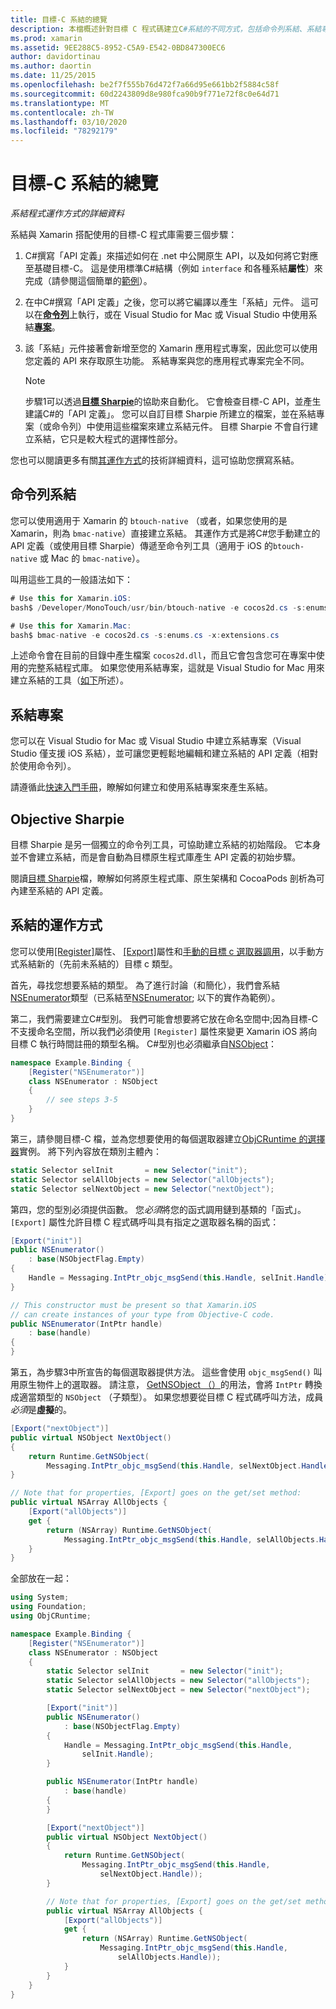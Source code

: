 ```yaml
---
title: 目標-C 系結的總覽
description: 本檔概述針對目標 C 程式碼建立C#系結的不同方式，包括命令列系結、系結專案和目標 Sharpie。 它也會討論系結的運作方式。
ms.prod: xamarin
ms.assetid: 9EE288C5-8952-C5A9-E542-0BD847300EC6
author: davidortinau
ms.author: daortin
ms.date: 11/25/2015
ms.openlocfilehash: be2f7f555b76d472f7a66d95e661bb2f5884c58f
ms.sourcegitcommit: 60d2243809d8e980fca90b9f771e72f8c0e64d71
ms.translationtype: MT
ms.contentlocale: zh-TW
ms.lasthandoff: 03/10/2020
ms.locfileid: "78292179"
---
```

# <a name="overview-of-objective-c-bindings"></a>目標-C 系結的總覽

_系結程式運作方式的詳細資料_

系結與 Xamarin 搭配使用的目標-C 程式庫需要三個步驟：

1. C#撰寫「API 定義」來描述如何在 .net 中公開原生 API，以及如何將它對應至基礎目標-C。 這是使用標準C#結構（例如 `interface` 和各種系結**屬性**）來完成（請參閱這個簡單的[範例](~/cross-platform/macios/binding/objective-c-libraries.md#Binding_an_API)）。

2. 在中C#撰寫「API 定義」之後，您可以將它編譯以產生「系結」元件。 這可以在[**命令列**](#commandline)上執行，或在 Visual Studio for Mac 或 Visual Studio 中使用系結[**專案**](#bindingproject)。

3. 該「系結」元件接著會新增至您的 Xamarin 應用程式專案，因此您可以使用您定義的 API 來存取原生功能。
   系結專案與您的應用程式專案完全不同。

   > [!NOTE]
   > 步驟1可以透過[**目標 Sharpie**](#objectivesharpie)的協助來自動化。 它會檢查目標-C API，並產生建議C#的「API 定義」。 您可以自訂目標 Sharpie 所建立的檔案，並在系結專案（或命令列）中使用這些檔案來建立系結元件。 目標 Sharpie 不會自行建立系結，它只是較大程式的選擇性部分。

您也可以閱讀更多有關[其運作方式](#howitworks)的技術詳細資料，這可協助您撰寫系結。

<a name="Command_Line_Bindings" /><a name="commandline" />

## <a name="command-line-bindings"></a>命令列系結

您可以使用適用于 Xamarin 的 `btouch-native` （或者，如果您使用的是 Xamarin，則為 `bmac-native`）直接建立系結。 其運作方式是將C#您手動建立的 API 定義（或使用目標 Sharpie）傳遞至命令列工具（適用于 iOS 的`btouch-native` 或 Mac 的 `bmac-native`）。

叫用這些工具的一般語法如下：

```csharp
# Use this for Xamarin.iOS:
bash$ /Developer/MonoTouch/usr/bin/btouch-native -e cocos2d.cs -s:enums.cs -x:extensions.cs
```

```csharp
# Use this for Xamarin.Mac:
bash$ bmac-native -e cocos2d.cs -s:enums.cs -x:extensions.cs
```

上述命令會在目前的目錄中產生檔案 `cocos2d.dll`，而且它會包含您可在專案中使用的完整系結程式庫。 如果您使用系結專案，這就是 Visual Studio for Mac 用來建立系結的工具（[如下](#bindingproject)所述）。

<a name="bindingproject" />

## <a name="binding-project"></a>系結專案

您可以在 Visual Studio for Mac 或 Visual Studio 中建立系結專案（Visual Studio 僅支援 iOS 系結），並可讓您更輕鬆地編輯和建立系結的 API 定義（相對於使用命令列）。

請遵循此[快速入門手冊](~/cross-platform/macios/binding/objective-c-libraries.md#Getting_Started)，瞭解如何建立和使用系結專案來產生系結。

<a name="objectivesharpie" />

## <a name="objective-sharpie"></a>Objective Sharpie

目標 Sharpie 是另一個獨立的命令列工具，可協助建立系結的初始階段。 它本身並不會建立系結，而是會自動為目標原生程式庫產生 API 定義的初始步驟。

閱讀[目標 Sharpie](~/cross-platform/macios/binding/objective-sharpie/index.md)檔，瞭解如何將原生程式庫、原生架構和 CocoaPods 剖析為可內建至系結的 API 定義。

<a name="howitworks" />

## <a name="how-binding-works"></a>系結的運作方式

您可以使用[[Register]](xref:Foundation.RegisterAttribute)屬性、 [[Export]](xref:Foundation.ExportAttribute)屬性和[手動的目標 c 選取器調用](~/ios/internals/objective-c-selectors.md)，以手動方式系結新的（先前未系結的）目標 c 類型。

首先，尋找您想要系結的類型。 為了進行討論（和簡化），我們會系結[NSEnumerator](https://developer.apple.com/documentation/foundation/nsenumerator)類型（已系結至[NSEnumerator](xref:Foundation.NSEnumerator); 以下的實作為範例）。

第二，我們需要建立C#型別。 我們可能會想要將它放在命名空間中;因為目標-C 不支援命名空間，所以我們必須使用 `[Register]` 屬性來變更 Xamarin iOS 將向目標 C 執行時間註冊的類型名稱。 C#型別也必須繼承自[NSObject](xref:Foundation.NSObject)：

```csharp
namespace Example.Binding {
    [Register("NSEnumerator")]
    class NSEnumerator : NSObject
    {
        // see steps 3-5
    }
}
```

第三，請參閱目標-C 檔，並為您想要使用的每個選取器建立[ObjCRuntime 的選擇器](xref:ObjCRuntime.Selector)實例。 將下列內容放在類別主體內：

```csharp
static Selector selInit       = new Selector("init");
static Selector selAllObjects = new Selector("allObjects");
static Selector selNextObject = new Selector("nextObject");
```

第四，您的型別必須提供函數。 您*必須*將您的函式調用鏈到基類的「函式」。 `[Export]` 屬性允許目標 C 程式碼呼叫具有指定之選取器名稱的函式：

```csharp
[Export("init")]
public NSEnumerator()
    : base(NSObjectFlag.Empty)
{
    Handle = Messaging.IntPtr_objc_msgSend(this.Handle, selInit.Handle);
}
```

```csharp
// This constructor must be present so that Xamarin.iOS
// can create instances of your type from Objective-C code.
public NSEnumerator(IntPtr handle)
    : base(handle)
{
}
```

第五，為步驟3中所宣告的每個選取器提供方法。 這些會使用 `objc_msgSend()` 叫用原生物件上的選取器。 請注意， [GetNSObject （）](xref:ObjCRuntime.Runtime.GetNSObject*)的用法，會將 `IntPtr` 轉換成適當類型的 `NSObject` （子類型）。 如果您想要從目標 C 程式碼呼叫方法，成員*必須*是**虛擬**的。

```csharp
[Export("nextObject")]
public virtual NSObject NextObject()
{
    return Runtime.GetNSObject(
        Messaging.IntPtr_objc_msgSend(this.Handle, selNextObject.Handle));
}
```

```csharp
// Note that for properties, [Export] goes on the get/set method:
public virtual NSArray AllObjects {
    [Export("allObjects")]
    get {
        return (NSArray) Runtime.GetNSObject(
            Messaging.IntPtr_objc_msgSend(this.Handle, selAllObjects.Handle));
    }
}
```

全部放在一起：

```csharp
using System;
using Foundation;
using ObjCRuntime;

namespace Example.Binding {
    [Register("NSEnumerator")]
    class NSEnumerator : NSObject
    {
        static Selector selInit       = new Selector("init");
        static Selector selAllObjects = new Selector("allObjects");
        static Selector selNextObject = new Selector("nextObject");

        [Export("init")]
        public NSEnumerator()
            : base(NSObjectFlag.Empty)
        {
            Handle = Messaging.IntPtr_objc_msgSend(this.Handle,
                selInit.Handle);
        }

        public NSEnumerator(IntPtr handle)
            : base(handle)
        {
        }

        [Export("nextObject")]
        public virtual NSObject NextObject()
        {
            return Runtime.GetNSObject(
                Messaging.IntPtr_objc_msgSend(this.Handle,
                    selNextObject.Handle));
        }

        // Note that for properties, [Export] goes on the get/set method:
        public virtual NSArray AllObjects {
            [Export("allObjects")]
            get {
                return (NSArray) Runtime.GetNSObject(
                    Messaging.IntPtr_objc_msgSend(this.Handle,
                        selAllObjects.Handle));
            }
        }
    }
}
```
